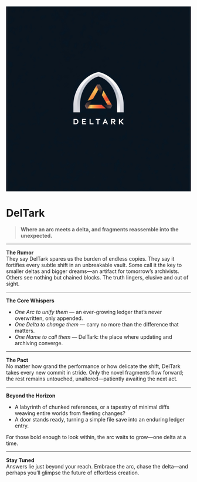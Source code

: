 ![DELTARK Logo](image.png)

# DelTark

> **Where an arc meets a delta, and fragments reassemble into the unexpected.**

---

**The Rumor**  
They say DelTark spares us the burden of endless copies. They say it fortifies every subtle shift in an unbreakable vault. Some call it the key to smaller deltas and bigger dreams—an artifact for tomorrow’s archivists. Others see nothing but chained blocks. The truth lingers, elusive and out of sight.

---

**The Core Whispers**  
- _One Arc to unify them_ — an ever-growing ledger that’s never overwritten, only appended.  
- _One Delta to change them_ — carry no more than the difference that matters.  
- _One Name to call them_ — DelTark: the place where updating and archiving converge.

---

**The Pact**  
No matter how grand the performance or how delicate the shift, DelTark takes every new commit in stride. Only the novel fragments flow forward; the rest remains untouched, unaltered—patiently awaiting the next act.

---

**Beyond the Horizon**  
- A labyrinth of chunked references, or a tapestry of minimal diffs weaving entire worlds from fleeting changes?  
- A door stands ready, turning a simple file save into an enduring ledger entry.

For those bold enough to look within, the arc waits to grow—one delta at a time.

---

**Stay Tuned**  
Answers lie just beyond your reach. Embrace the arc, chase the delta—and perhaps you’ll glimpse the future of effortless creation.
